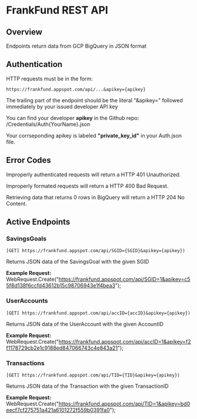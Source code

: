 # FrankFund REST API

## Overview
Endpoints return data from GCP BigQuery in JSON format

## Authentication
HTTP requests must be in the form:

```https://frankfund.appspot.com/api/...&apikey={apikey}```

The trailing part of the endpoint should be the literal "&apikey="
followed immediately by your issued developer API key

You can find your developer **apikey** in the Github repo:
    /Credentials/Auth{YourName}.json

Your corrseponding apikey is labeled **"private_key_id"** in your Auth.json file.

## Error Codes
Improperly authenticated requests will return a HTTP 401 Unauthorized.

Improperly formated requests will return a HTTP 400 Bad Request.

Retrieving data that returns 0 rows in BigQuery will return a HTTP 204 No Content.


## Active Endpoints

### SavingsGoals

```[GET] https://frankfund.appspot.com/api/SGID={SGID}&apikey={apikey})```

Returns JSON data of the SavingsGoal with the given SGID

**Example Request:** WebRequest.Create("https://frankfund.appspot.com/api/SGID=1&apikey=c55f8d138f6ccfd43612b15c98706943e1f4bea3");



### UserAccounts

```[GET] https://frankfund.appspot.com/api/accID={accID}&apikey={apikey})```

Returns JSON data of the UserAccount with the given AccountID

**Example Request:** WebRequest.Create("https://frankfund.appspot.com/api/accID=1&apikey=f2f1178729cb2e1c9188ed847066743c4e843a21");



### Transactions

```[GET] https://frankfund.appspot.com/api/TID={TID}&apikey={apikey})```

Returns JSON data of the Transaction with the given TransactionID

**Example Request:** WebRequest.Create("https://frankfund.appspot.com/api/TID=1&apikey=bd0eecf7cf275751a421a6101272f559b0391fa0");

